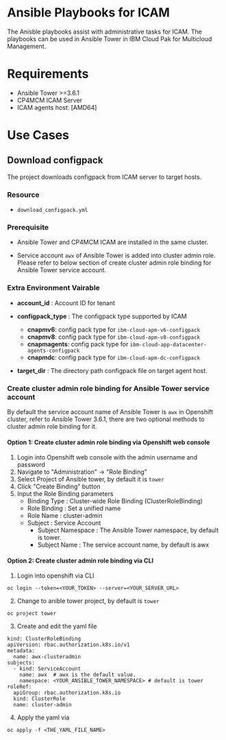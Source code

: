 # Ansible Playbooks for ICAM

The Anisble playbooks assist with administrative tasks for ICAM. The playbooks can be used in Ansible Tower in IBM Cloud Pak for Multicloud Management.

# Requirements
- Ansible Tower >=3.6.1
- CP4MCM ICAM Server
- ICAM agents host: [AMD64]


# Use Cases

## Download configpack

The project downloads configpack from ICAM server to target hosts.

### Resource

- `download_configpack.yml`

### Prerequisite

- Ansible Tower and CP4MCM ICAM are installed in the same cluster.

- Service account `awx` of Ansible Tower is added into cluster admin role.
  Please refer to below section of create cluster admin role binding for Ansible Tower service account.

### Extra Environment Vairable

- **account_id** : Account ID for tenant

- **configpack_type** : The configpack type supported by ICAM
  - **cnapmv6**: config pack type for `ibm-cloud-apm-v6-configpack`
  - **cnapmv8**: config pack type for `ibm-cloud-apm-v8-configpack`
  - **cnapmagents**: config pack type for `ibm-cloud-app-datacenter-agents-configpack`
  - **cnapmdc**: config pack type for `ibm-cloud-apm-dc-configpack`

- **target_dir** : The directory path configpack file on target agent host.

### Create cluster admin role binding for Ansible Tower service account

By default the service account name of Ansible Tower is `awx` in Openshift cluster, refer to Ansible Tower 3.6.1, there are two optional methods to cluster admin role binding for it.

#### Option 1: Create cluster admin role binding via Openshift web console

1. Login into Openshift web console with the admin username and password
2. Navigate to "Administration" -> "Role Binding"
3. Select Project of Ansible tower, by default it is `tower`
4. Click "Create Binding" button
5. Input the Role Binding parameters
   - Binding Type : Cluster-wide Role Binding (ClusterRoleBinding)
   - Role Binding : Set a unified name
   - Role Name : cluster-admin
   - Subject : Service Account
      - Subject Namespace : The Ansible Tower namespace, by default is tower.
      - Subject Name : The service account name, by default is awx

#### Option 2: Create cluster admin role binding via CLI

1. Login into openshift via CLI
```
oc login --token=<YOUR_TOKEN> --server=<YOUR_SERVER_URL>
```
2. Change to anible tower project, by default is `tower`
```
oc project tower
```
3. Create and edit the yaml file
```
kind: ClusterRoleBinding
apiVersion: rbac.authorization.k8s.io/v1
metadata:
  name: awx-clusteradmin
subjects:
  - kind: ServiceAccount
    name: awx  # awx is the default value.
    namespace: <YOUR_ANSIBLE_TOWER_NAMESPACE> # default is tower
roleRef:
  apiGroup: rbac.authorization.k8s.io
  kind: ClusterRole
  name: cluster-admin

```
4. Apply the yaml via
```
oc apply -f <THE_YAML_FILE_NAME>
```